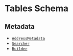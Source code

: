 # Tables Schema

## Metadata

- [`AddressMetadata`](./metadata-tables.md#address-metadata-table-schema)
- [`Searcher`](./metadata-tables.md#searcher-information-tables-schema)
- [`Builder`](./metadata-tables.md#builder-info-table-schema)
